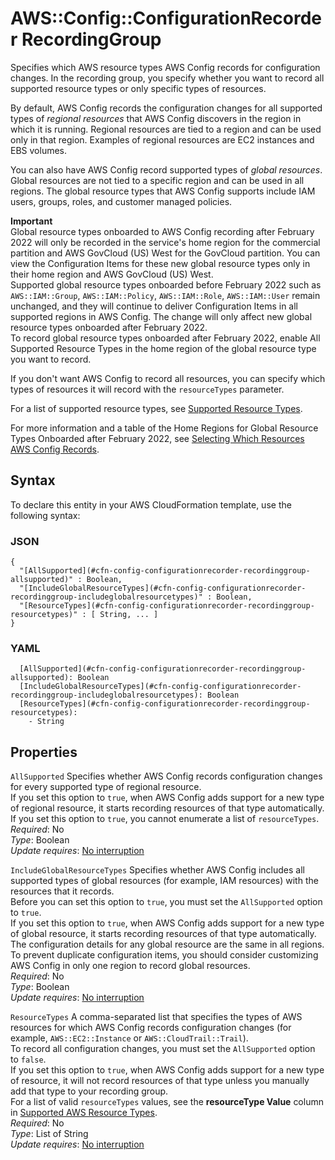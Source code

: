 # AWS::Config::ConfigurationRecorder RecordingGroup<a name="aws-properties-config-configurationrecorder-recordinggroup"></a>

Specifies which AWS resource types AWS Config records for configuration changes\. In the recording group, you specify whether you want to record all supported resource types or only specific types of resources\.

By default, AWS Config records the configuration changes for all supported types of *regional resources* that AWS Config discovers in the region in which it is running\. Regional resources are tied to a region and can be used only in that region\. Examples of regional resources are EC2 instances and EBS volumes\.

You can also have AWS Config record supported types of *global resources*\. Global resources are not tied to a specific region and can be used in all regions\. The global resource types that AWS Config supports include IAM users, groups, roles, and customer managed policies\.

**Important**  
Global resource types onboarded to AWS Config recording after February 2022 will only be recorded in the service's home region for the commercial partition and AWS GovCloud \(US\) West for the GovCloud partition\. You can view the Configuration Items for these new global resource types only in their home region and AWS GovCloud \(US\) West\.  
Supported global resource types onboarded before February 2022 such as `AWS::IAM::Group`, `AWS::IAM::Policy`, `AWS::IAM::Role`, `AWS::IAM::User` remain unchanged, and they will continue to deliver Configuration Items in all supported regions in AWS Config\. The change will only affect new global resource types onboarded after February 2022\.  
To record global resource types onboarded after February 2022, enable All Supported Resource Types in the home region of the global resource type you want to record\.

If you don't want AWS Config to record all resources, you can specify which types of resources it will record with the `resourceTypes` parameter\.

For a list of supported resource types, see [Supported Resource Types](https://docs.aws.amazon.com/config/latest/developerguide/resource-config-reference.html#supported-resources)\.

For more information and a table of the Home Regions for Global Resource Types Onboarded after February 2022, see [Selecting Which Resources AWS Config Records](https://docs.aws.amazon.com/config/latest/developerguide/select-resources.html)\.

## Syntax<a name="aws-properties-config-configurationrecorder-recordinggroup-syntax"></a>

To declare this entity in your AWS CloudFormation template, use the following syntax:

### JSON<a name="aws-properties-config-configurationrecorder-recordinggroup-syntax.json"></a>

```
{
  "[AllSupported](#cfn-config-configurationrecorder-recordinggroup-allsupported)" : Boolean,
  "[IncludeGlobalResourceTypes](#cfn-config-configurationrecorder-recordinggroup-includeglobalresourcetypes)" : Boolean,
  "[ResourceTypes](#cfn-config-configurationrecorder-recordinggroup-resourcetypes)" : [ String, ... ]
}
```

### YAML<a name="aws-properties-config-configurationrecorder-recordinggroup-syntax.yaml"></a>

```
  [AllSupported](#cfn-config-configurationrecorder-recordinggroup-allsupported): Boolean
  [IncludeGlobalResourceTypes](#cfn-config-configurationrecorder-recordinggroup-includeglobalresourcetypes): Boolean
  [ResourceTypes](#cfn-config-configurationrecorder-recordinggroup-resourcetypes): 
    - String
```

## Properties<a name="aws-properties-config-configurationrecorder-recordinggroup-properties"></a>

`AllSupported`  <a name="cfn-config-configurationrecorder-recordinggroup-allsupported"></a>
Specifies whether AWS Config records configuration changes for every supported type of regional resource\.  
If you set this option to `true`, when AWS Config adds support for a new type of regional resource, it starts recording resources of that type automatically\.  
If you set this option to `true`, you cannot enumerate a list of `resourceTypes`\.  
*Required*: No  
*Type*: Boolean  
*Update requires*: [No interruption](https://docs.aws.amazon.com/AWSCloudFormation/latest/UserGuide/using-cfn-updating-stacks-update-behaviors.html#update-no-interrupt)

`IncludeGlobalResourceTypes`  <a name="cfn-config-configurationrecorder-recordinggroup-includeglobalresourcetypes"></a>
Specifies whether AWS Config includes all supported types of global resources \(for example, IAM resources\) with the resources that it records\.  
Before you can set this option to `true`, you must set the `AllSupported` option to `true`\.  
If you set this option to `true`, when AWS Config adds support for a new type of global resource, it starts recording resources of that type automatically\.  
The configuration details for any global resource are the same in all regions\. To prevent duplicate configuration items, you should consider customizing AWS Config in only one region to record global resources\.  
*Required*: No  
*Type*: Boolean  
*Update requires*: [No interruption](https://docs.aws.amazon.com/AWSCloudFormation/latest/UserGuide/using-cfn-updating-stacks-update-behaviors.html#update-no-interrupt)

`ResourceTypes`  <a name="cfn-config-configurationrecorder-recordinggroup-resourcetypes"></a>
A comma\-separated list that specifies the types of AWS resources for which AWS Config records configuration changes \(for example, `AWS::EC2::Instance` or `AWS::CloudTrail::Trail`\)\.  
To record all configuration changes, you must set the `AllSupported` option to `false`\.  
If you set this option to `true`, when AWS Config adds support for a new type of resource, it will not record resources of that type unless you manually add that type to your recording group\.  
For a list of valid `resourceTypes` values, see the **resourceType Value** column in [Supported AWS Resource Types](https://docs.aws.amazon.com/config/latest/developerguide/resource-config-reference.html#supported-resources)\.  
*Required*: No  
*Type*: List of String  
*Update requires*: [No interruption](https://docs.aws.amazon.com/AWSCloudFormation/latest/UserGuide/using-cfn-updating-stacks-update-behaviors.html#update-no-interrupt)